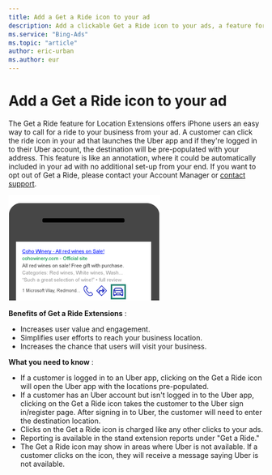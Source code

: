 ```yaml
---
title: Add a Get a Ride icon to your ad
description: Add a clickable Get a Ride icon to your ads, a feature for Location Extensions.
ms.service: "Bing-Ads"
ms.topic: "article"
author: eric-urban
ms.author: eur
---
```


# Add a Get a Ride icon to your ad

The Get a Ride feature for Location Extensions offers iPhone users an easy way to call for a ride to your business from your ad. A customer can click the ride icon in your ad that launches the Uber app and if they're logged in to their Uber account, the destination will be pre-populated with your address. This feature is like an annotation, where it could be automatically included in your ad with no additional set-up from your end. If you want to opt out of Get a Ride, please contact your Account Manager or [contact support](https://go.microsoft.com/fwlink?LinkId=398371).

![Get a Ride Extension](../images/BA_Conc_GetRideExtension.png)

**Benefits of Get a Ride Extensions** :
- Increases user value and engagement.
- Simplifies user efforts to reach your business location.
- Increases the chance that users will visit your business.

**What you need to know** : 
- If a customer is logged in to an Uber app, clicking on the Get a Ride icon will open the Uber app with the locations pre-populated.
- If a customer has an Uber account but isn't logged in to the Uber app, clicking on the Get a Ride icon takes the customer to the Uber sign in/register page. After signing in to Uber, the customer will need to enter the destination location.
- Clicks on the Get a Ride icon is charged like any other clicks to your ads.
- Reporting is available in the stand extension reports under "Get a Ride."
- The Get a Ride icon may show in areas where Uber is not available. If a customer clicks on the icon, they will receive a message saying Uber is not available.


